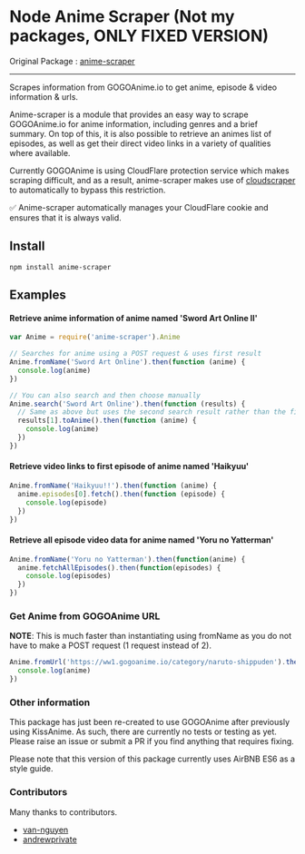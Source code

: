 Node Anime Scraper (Not my packages, ONLY FIXED VERSION)
===================
Original Package : [anime-scraper](https://www.npmjs.com/package/anime-scraper)


***

Scrapes information from GOGOAnime.io to get anime, episode &amp; video information &amp; urls.

Anime-scraper is a module that provides an easy way to scrape GOGOAnime.io for anime information, including genres and a brief summary.
On top of this, it is also possible to retrieve an animes list of episodes, as well as get their direct video links in a variety of qualities where available.

Currently GOGOAnime is using CloudFlare protection service which makes scraping difficult,
and as a result, anime-scraper makes use of [cloudscraper](https://github.com/codemanki/cloudscraper) to automatically
to bypass this restriction.

:white_check_mark: Anime-scraper automatically manages your CloudFlare cookie and ensures that it is always valid.

## Install
```
npm install anime-scraper
```

## Examples

#### Retrieve anime information of anime named 'Sword Art Online II'
```js
var Anime = require('anime-scraper').Anime

// Searches for anime using a POST request & uses first result
Anime.fromName('Sword Art Online').then(function (anime) {
  console.log(anime)
})

// You can also search and then choose manually
Anime.search('Sword Art Online').then(function (results) {
  // Same as above but uses the second search result rather than the first.
  results[1].toAnime().then(function (anime) {
    console.log(anime)
  })
})
```

#### Retrieve video links to first episode of anime named 'Haikyuu'
```js
Anime.fromName('Haikyuu!!').then(function (anime) {
  anime.episodes[0].fetch().then(function (episode) {
    console.log(episode)
  })
})
```

#### Retrieve all episode video data for anime named 'Yoru no Yatterman'
```js
Anime.fromName('Yoru no Yatterman').then(function(anime) {
  anime.fetchAllEpisodes().then(function(episodes) {
    console.log(episodes)
  })
})
```

### Get Anime from GOGOAnime URL
**NOTE**: This is much faster than instantiating using fromName as you do not have to make a POST request (1 request instead of 2).
```js
Anime.fromUrl('https://ww1.gogoanime.io/category/naruto-shippuden').then(function(anime) {
  console.log(anime)
})
```

### Other information
This package has just been re-created to use GOGOAnime after previously using KissAnime.
As such, there are currently no tests or testing as yet. Please raise an issue or submit a PR if you find anything that requires fixing.

Please note that this version of this package currently uses AirBNB ES6 as a style guide.

### Contributors

Many thanks to contributors.

- [van-nguyen](https://github.com/van-nguyen)
- [andrewprivate](https://github.com/andrewprivate)

